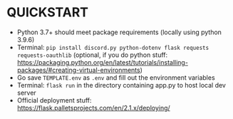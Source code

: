 # QUICKSTART
- Python 3.7+ should meet package requirements (locally using python 3.9.6)
- Terminal: `pip install discord.py python-dotenv flask requests requests-oauthlib` (optional, if you do python stuff: https://packaging.python.org/en/latest/tutorials/installing-packages/#creating-virtual-environments)
- Go save `TEMPLATE.env` as `.env` and fill out the environment variables
- Terminal: `flask run` in the directory containing app.py to host local dev server
- Official deployment stuff: https://flask.palletsprojects.com/en/2.1.x/deploying/
